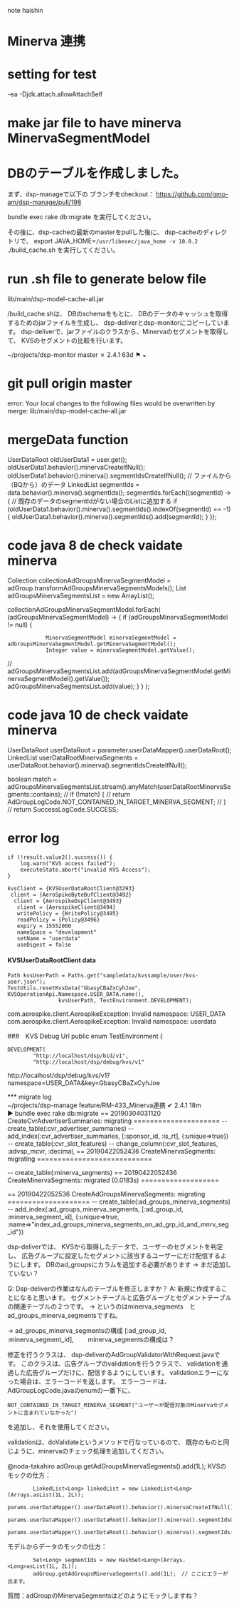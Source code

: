 note haishin

# Minerva 連携





# setting for test
-ea -Djdk.attach.allowAttachSelf

# make jar file to have minerva MinervaSegmentModel
# DBのテーブルを作成しました。
まず、dsp-manageで以下の
ブランチをcheckout：
https://github.com/gmo-am/dsp-manage/pull/198

bundle exec rake db:migrate
を実行してください。

その後に、dsp-cacheの最新のmasterをpullした後に、
dsp-cacheのディレクトリで、
export JAVA_HOME=`/usr/libexec/java_home -v 10.0.2`
./build_cache.sh
を実行してください。
# run .sh file to generate below file
lib/main/dsp-model-cache-all.jar

/build_cache.shは、
DBのschemaをもとに、
DBのデータのキャッシュを取得するためのjarファイルを生成し、
dsp-deliverとdsp-monitorにコピーしています。
dsp-deliverで、jarファイルのクラスから、Minervaのセグメントを取得して、
KVSのセグメントの比較を行います。


~/projects/dsp-monitor  master ✗ 2.4.1                                                                                      63d ⚑ ◒  
# git pull origin master
error: Your local changes to the following files would be overwritten by merge:
	lib/main/dsp-model-cache-all.jar


# mergeData function
UserDataRoot oldUserData1 = user.get();
oldUserData1.behavior().minervaCreateIfNull();
oldUserData1.behavior().minerva().segmentIdsCreateIfNull();
// ファイルから（BQから）のデータ
LinkedList<Integer> segmentIds = data.behavior().minerva().segmentIds();
segmentIds.forEach((segmentId) -> {
    // 既存のデータのsegmentIdがない場合のListに追加する
    if (oldUserData1.behavior().minerva().segmentIds().indexOf(segmentId) == -1) {
        oldUserData1.behavior().minerva().segmentIds().add(segmentId);
    }
});

# code java 8 de check vaidate minerva
Collection<AdGroupsMinervaSegmentModel> collectionAdGroupsMinervaSegmentModel = adGroup.transformAdGroupsMinervaSegmentsModels();
List<Integer> adGroupsMinervaSegmentsList = new ArrayList<Integer>();

collectionAdGroupsMinervaSegmentModel.forEach(
        (adGroupsMinervaSegmentModel) -> {
            if (adGroupsMinervaSegmentModel != null) {

                MinervaSegmentModel minervaSegmentModel = adGroupsMinervaSegmentModel.getMinervaSegmentModel();
                Integer value = minervaSegmentModel.getValue();
//                        adGroupsMinervaSegmentsList.add(adGroupsMinervaSegmentModel.getMinervaSegmentModel().getValue());
                adGroupsMinervaSegmentsList.add(value);
            }
        }
);

# code java 10 de check vaidate minerva
UserDataRoot userDataRoot = parameter.userDataMapper().userDataRoot();
LinkedList<Integer> userDataRootMinervaSegments = userDataRoot.behavior().minerva().segmentIdsCreateIfNull();

boolean match = adGroupsMinervaSegmentsList.stream().anyMatch(userDataRootMinervaSegments::contains);
//        if (!match) {
//            return AdGroupLogCode.NOT_CONTAINED_IN_TARGET_MINERVA_SEGMENT;
//        }
//        return SuccessLogCode.SUCCESS;



# error log
```
if (!result.value2().success()) {
    log.warn("KVS access failed");
    executeState.abort("invalid KVS Access");
}
```

```
kvsClient = {KVSUserDataRootClient@3293}
 client = {AeroSpikeByteBufClient@3492}
  client = {AerospikeDspClient@3493}
   client = {AerospikeClient@3494}
   writePolicy = {WritePolicy@3495}
   readPolicy = {Policy@3496}
   expiry = 15552000
   nameSpace = "development"
   setName = "userdata"
   useDigest = false
   ```
#### KVSUserDataRootClient data
```
Path kvsUserPath = Paths.get("sampledata/kvssample/user/kvs-user.json");
TestUtils.resetKvsData("GbasyCBaZxCyhJoe", KVSOperationApi.Namespace.USER_DATA.name(),
                kvsUserPath, TestEnvironment.DEVELOPMENT);
  ```

com.aerospike.client.AerospikeException: Invalid namespace: USER_DATA
com.aerospike.client.AerospikeException: Invalid namespace: userdata


###　KVS Debug Url
public enum TestEnvironment {

    DEVELOPMENT(
            "http://localhost/dsp/bid/v1",
            "http://localhost/dsp/debug/kvs/v1"
http://localhost/dsp/debug/kvs/v1?namespace=USER_DATA&key=GbasyCBaZxCyhJoe

*** migrate log  
~/projects/dsp-manage  feature/RM-433_Minerva連携 ✔ 2.4.1                                          18m  
▶ bundle exec rake db:migrate
== 20190304031120 CreateCvrAdvertiserSummaries: migrating =====================
-- create_table(:cvr_advertiser_summaries)
-- add_index(:cvr_advertiser_summaries, [:sponsor_id, :is_rt], {:unique=>true})
-- create_table(:cvr_slot_features)
-- change_column(:cvr_slot_features, :advsp_mcvr, :decimal,
== 20190422052436 CreateMinervaSegments: migrating ============================

-- create_table(:minerva_segments)
== 20190422052436 CreateMinervaSegments: migrated (0.0183s) ===================

== 20190422052536 CreateAdGroupsMinervaSegments: migrating ====================
-- create_table(:ad_groups_minerva_segments)
-- add_index(:ad_groups_minerva_segments, [:ad_group_id, :minerva_segment_id], {:unique=>true, :name=>"index_ad_groups_minerva_segments_on_ad_grp_id_and_mnrv_seg_id"})

dsp-deliverでは、
KVSから取得したデータで、ユーザーのセグメントを判定し、
広告グループに設定したセグメントに該当するユーザーにだけ配信するようにします。
DBのad_groupsにカラムを追加する必要があります
-> まだ追加していない？

Q: Dsp-deliverの作業はなんのテーブルを修正しますか？
A: 新規に作成することになると思います。
セグメントテーブルと広告グループとセグメントテーブルの関連テーブルの２つです。
-> というのはminerva_segments　と ad_groups_minerva_segmentsですね。

-> ad_groups_minerva_segmentsの構成 [:ad_group_id, :minerva_segment_id],
　　minerva_segmentsの構成は？

修正を行うクラスは、
dsp-deliverのAdGroupValidatorWithRequest.javaです。
このクラスは、広告グループのvalidationを行うクラスで、
validationを通過した広告グループだけに、配信するようにしています。
validationエラーになった場合は、エラーコードを返します。
エラーコードは、AdGroupLogCode.javaのenumの一番下に、
```
NOT_CONTAINED_IN_TARGET_MINERVA_SEGMENT("ユーザーが配信対象のMinervaセグメントに含まれていなかった")
```
を追加し、それを使用してください。

validationは、doValidateというメソッドで行なっているので、
既存のものと同じように、minervaのチェック処理を追加してください。



@noda-takahiro
adGroup.getAdGroupsMinervaSegments().add(1L);
KVSのモックの仕方：
```
        LinkedList<Long> linkedList = new LinkedList<Long>(Arrays.asList(1L, 2L));
        params.userDataMapper().userDataRoot().behavior().minervaCreateIfNull();
        params.userDataMapper().userDataRoot().behavior().minerva().segmentIdsCreateIfNull();
        params.userDataMapper().userDataRoot().behavior().minerva().segmentIds(linkedList);
```
モデルからデータのモックの仕方：
```
        Set<Long> segmentIds = new HashSet<Long>(Arrays.<Long>asList(1L, 2L));
        adGroup.getAdGroupsMinervaSegments().add(1L);　// ここにエラーが出ます。
```
質問：adGroupのMinervaSegmentsはどのようにモックしますね？
